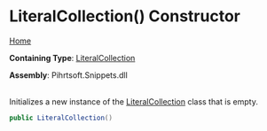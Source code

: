 # LiteralCollection\(\) Constructor

[Home](../../../../README.md)

**Containing Type**: [LiteralCollection](../README.md)

**Assembly**: Pihrtsoft\.Snippets\.dll

\
Initializes a new instance of the [LiteralCollection](../README.md) class that is empty\.

```csharp
public LiteralCollection()
```

